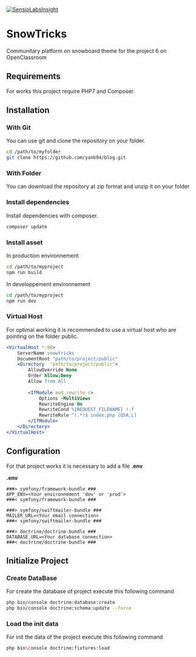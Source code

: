 [![SensioLabsInsight](https://insight.sensiolabs.com/projects/d5eaf75f-e9c9-4b79-bff6-75cee60c9e43/big.png)](https://insight.sensiolabs.com/projects/d5eaf75f-e9c9-4b79-bff6-75cee60c9e43)

# SnowTricks

Communitary platform on snowboard theme for the project 6 on OpenClassroom

## Requirements

For works this project require PHP7 and Composer.

## Installation

### With Git

You can use git and clone the repository on your folder.

```sh
cd /path/to/myfolder
git clone https://github.com/yanb94/blog.git
```  

### With Folder

You can download the repository at zip format and unzip it on your folder

### Install dependencies 

Install dependencies with composer.

```sh
composer update
```
### Install asset

In production environnement

```sh
cd /path/to/myproject
npm run build
```

In developpement environnement

```sh
cd /path/to/myproject
npm run dev
```

### Virtual Host

For optimal working it is recommended to use a virtual host who are pointing on the folder public.

```apache
<VirtualHost *:80>
	ServerName snowtricks
	DocumentRoot "path/to/project/public"
	<Directory  "path/to/project/public">
		AllowOverride None
        Order Allow,Deny
        Allow from All
        
        <IfModule mod_rewrite.c>
            Options -MultiViews
            RewriteEngine On
            RewriteCond %{REQUEST_FILENAME} !-f
            RewriteRule ^(.*)$ index.php [QSA,L]
        </IfModule>
	</Directory>
</VirtualHost>
```

## Configuration

For that project works it is necessary to add a file **.env** 

**.env**

```
###> symfony/framework-bundle ###
APP_ENV=<Your environnement 'dev' or 'prod'>
###< symfony/framework-bundle ###

###> symfony/swiftmailer-bundle ###
MAILER_URL=<Your email connection>
###< symfony/swiftmailer-bundle ###

###> doctrine/doctrine-bundle ###
DATABASE_URL=<Your database connection>
###< doctrine/doctrine-bundle ###

```

## Initialize Project

### Create DataBase

For create the database of project execute this following command
```sh
php bin/console doctrine:database:create
php bin/console doctrine:schema:update --force
```

### Load the init data

For init the data of the project execute this following command

```sh
php bin\console doctrine:fixtures:load
```